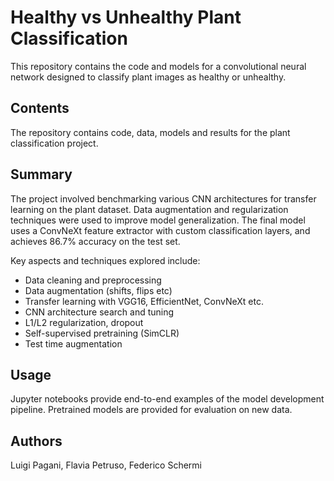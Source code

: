 
# Healthy vs Unhealthy Plant Classification

This repository contains the code and models for a convolutional neural network designed to classify plant images as healthy or unhealthy.

## Contents

The repository contains code, data, models and results for the plant classification project.

## Summary

The project involved benchmarking various CNN architectures for transfer learning on the plant dataset. Data augmentation and regularization techniques were used to improve model generalization. The final model uses a ConvNeXt feature extractor with custom classification layers, and achieves 86.7% accuracy on the test set.

Key aspects and techniques explored include:

- Data cleaning and preprocessing
- Data augmentation (shifts, flips etc) 
- Transfer learning with VGG16, EfficientNet, ConvNeXt etc.
- CNN architecture search and tuning
- L1/L2 regularization, dropout
- Self-supervised pretraining (SimCLR)
- Test time augmentation

## Usage

Jupyter notebooks provide end-to-end examples of the model development pipeline. Pretrained models are provided for evaluation on new data.


## Authors

Luigi Pagani, Flavia Petruso, Federico Schermi

